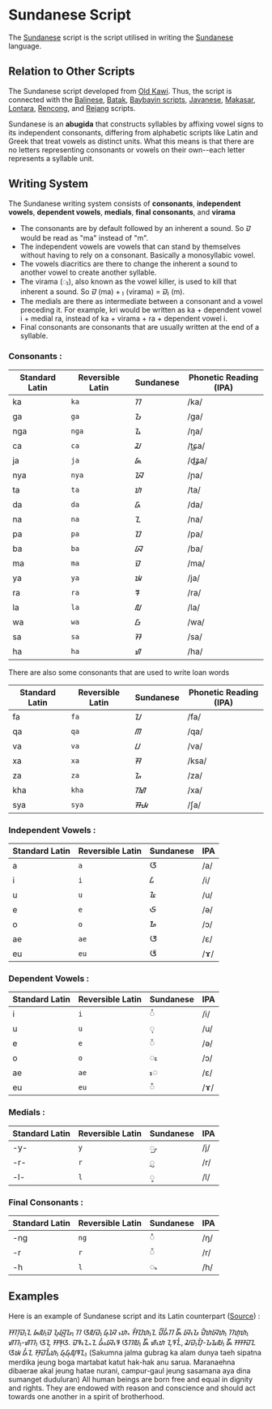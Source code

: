 # Sundanese Script

The [Sundanese](https://en.wikipedia.org/wiki/Sundanese_script) script is the script utilised in writing the [Sundanese](https://en.wikipedia.org/wiki/Sundanese_language "Sundanese language") language.

## Relation to Other Scripts

The Sundanese script developed from [Old Kawi](https://en.wikipedia.org/wiki/Old_Kawi "Old Kawi"). Thus, the script is connected with the [Balinese](https://en.wikipedia.org/wiki/Balinese_alphabet "Balinese alphabet"), [Batak](https://en.wikipedia.org/wiki/Batak_script "Batak script"), [Baybayin scripts](https://en.wikipedia.org/wiki/Baybayin "Baybayin"), [Javanese](https://en.wikipedia.org/wiki/Javanese_script "Javanese script"), [Makasar](https://en.wikipedia.org/wiki/Makasar_script "Makasar script"), [Lontara](https://en.wikipedia.org/wiki/Lontara_script "Lontara script"), [Rencong](https://en.wikipedia.org/wiki/Rencong_script "Rencong script"), and [Rejang](https://en.wikipedia.org/wiki/Rejang_script "Rejang script") scripts.

Sundanese is an **abugida** that constructs syllables by affixing vowel signs to its independent consonants, differing from alphabetic scripts like Latin and Greek that treat vowels as distinct units. What this means is that there are no letters representing consonants or vowels on their own--each letter represents a syllable unit. 


## Writing System
The Sundanese writing system consists of **consonants**, **independent vowels**, **dependent vowels**, **medials**, **final consonants**, and **virama**

* The consonants are by default followed by an inherent a sound. So ᮙ would be read as "ma" instead of "m".
* The independent vowels are vowels that can stand by themselves without having to rely on a consonant. Basically a monosyllabic vowel.
* The vowels diacritics are there to change the inherent a sound to another vowel to create another syllable.
* The virama (᮪), also known as the vowel killer, is used to kill that inherent a sound. So ᮙ (ma) + ᮪ (virama) =  ᮙ᮪ (m).
* The medials are there as intermediate between a consonant and a vowel preceding it. For example, kri would be written as ka + dependent vowel i + medial ra, instead of ka + virama + ra + dependent vowel i.
* Final consonants are consonants that are usually written at the end of a syllable.


### Consonants :

| Standard Latin | Reversible Latin    | Sundanese | Phonetic Reading (IPA) |
| ------- | ------- | ------- | --- |
| ka  | `ka` |   ᮊ      | /ka/ |
| ga  | `ga`      | ᮌ      | /ɡa/ |
| nga | `nga`     | ᮍ      | /ŋa/|
| ca | `ca`     | ᮎ      | /t͜ɕa/|
| ja | `ja`      | ᮏ      | /d͜ʑa/|
| nya | `nya`      | ᮑ      | /ɲa/|
| ta | `ta`      | ᮒ      | /ta/|
| da | `da`      | ᮓ      | /da/|
| na | `na`      | ᮔ      | /na/|
| pa | `pa`      | ᮕ      | /pa/|
| ba | `ba`      | ᮘ      | /ba/|
| ma | `ma`      | ᮙ      | /ma/|
| ya | `ya`      | ᮚ      | /ja/|
| ra | `ra`      | ᮛ      | /ra/|
| la | `la`      | ᮜ      | /la/|
| wa | `wa`      | ᮝ      | /wa/|
| sa | `sa`      | ᮞ      | /sa/|
| ha | `ha`      | ᮠ      | /ha/|

There are also some consonants that are used to write loan words

| Standard Latin | Reversible Latin    | Sundanese | Phonetic Reading (IPA) |
| ------- | ------- | ------- | --- |
| fa  | `fa` |   ᮖ      | /fa/ |
| qa  | `qa`      | ᮋ      | /qa/ |
| va | `va`     | ᮗ      | /va/|
| xa | `xa`     | ᮟ      | /ksa/|
| za | `za`      | ᮐ      | /za/|
| kha | `kha`      | ᮮ      | /xa/|
| sya | `sya`      | ᮯ      | /ʃa/|

### Independent Vowels :

| Standard Latin | Reversible Latin | Sundanese | IPA |
| ------- | ------- | ------- | --- |
| a       | `a`       |ᮃ      | /a/ |
| i       | `i`       |ᮄ      | /i/ |
| u        | `u`       |ᮅ      | /u/ |
| e       | `e`      |ᮈ      | /ə/|
| o        | `o`       |ᮇ      | /ɔ/ |
| ae        | `ae`       |ᮆ      | /ɛ/ |
| eu        | `eu`       |ᮉ      | /ɤ/ |

### Dependent Vowels :

| Standard Latin | Reversible Latin | Sundanese | IPA |
| ------- | ------- | ------- | --- |
| i       | `i`       | ᮤ      | /i/ |
| u        | `u`       | ᮥ      | /u/ |
| e       | `e`      | ᮨ      | /ə/|
| o        | `o`       | ᮧ      | /ɔ/ |
| ae        | `ae`       | ᮦ      | /ɛ/ |
| eu        | `eu`       | ᮩ      | /ɤ/ |

### Medials :
| Standard Latin | Reversible Latin | Sundanese | IPA |
| ------- | ------- | ------- | --- |
| -y-       | `y`       | ᮡ      | /j/ |
| -r-        | `r`       | ᮢ      | /r/ |
| -l-       | `l`      | ᮣ      | /l/|

### Final Consonants :
| Standard Latin | Reversible Latin | Sundanese | IPA |
| ------- | ------- | ------- | --- |
| -ng       | `ng`       | ᮀ      | /ŋ/ |
| -r        | `r`       | ᮁ      | /r/ |
| -h       | `l`      | ᮂ      | /h/|

## Examples

Here is an example of Sundanese script and its Latin counterpart ([Source](https://en.wikipedia.org/wiki/Sundanese_script#Samples)) :

ᮞᮊᮥᮙ᮪ᮔ ᮏᮜ᮪ᮙ ᮌᮥᮘᮢᮌ᮪ ᮊ ᮃᮜᮙ᮪ ᮓᮥᮑ ᮒᮦᮂ ᮞᮤᮕᮒ᮪ᮔ ᮙᮨᮁᮓᮤᮊ ᮏᮩᮀ ᮘᮧᮌ ᮙᮁᮒᮘᮒ᮪ ᮊᮒᮥᮒ᮪ ᮠᮊ᮪-ᮠᮊ᮪ ᮃᮔᮥ ᮞᮛᮥᮃ. ᮙᮛᮔᮦᮂᮔ ᮓᮤᮘᮦᮛᮦ ᮃᮊᮜ᮪ ᮏᮩᮀ ᮠᮒᮦ ᮔᮥᮛᮔᮤ, ᮎᮙ᮪ᮕᮥᮁ-ᮌᮅᮜ᮪ ᮏᮩᮀ ᮞᮞᮙᮔ ᮃᮚ ᮓᮤᮔ ᮞᮥᮙᮍᮨᮒ᮪ ᮓᮥᮓᮥᮜᮥᮛᮔ᮪
(Sakumna jalma gubrag ka alam dunya taeh sipatna merdika jeung boga martabat katut hak-hak anu sarua. Maranaehna dibaerae akal jeung hatae nurani, campur-gaul jeung sasamana aya dina sumanget duduluran)
All human beings are born free and equal in dignity and rights. They are endowed with reason and conscience and should act towards one another in a spirit of brotherhood.
